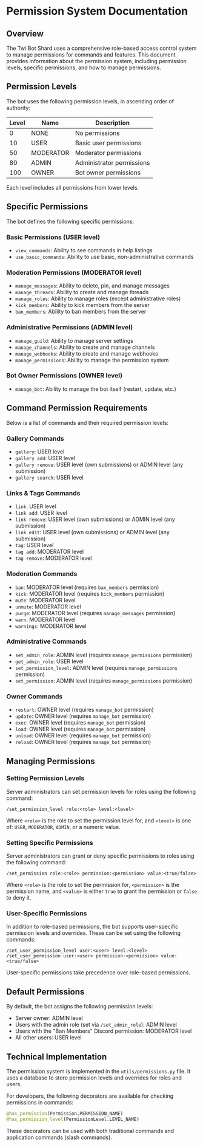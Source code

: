 # Permission System Documentation

## Overview

The Twi Bot Shard uses a comprehensive role-based access control system to manage permissions for commands and features. This document provides information about the permission system, including permission levels, specific permissions, and how to manage permissions.

## Permission Levels

The bot uses the following permission levels, in ascending order of authority:

| Level | Name | Description |
|-------|------|-------------|
| 0 | NONE | No permissions |
| 10 | USER | Basic user permissions |
| 50 | MODERATOR | Moderator permissions |
| 80 | ADMIN | Administrator permissions |
| 100 | OWNER | Bot owner permissions |

Each level includes all permissions from lower levels.

## Specific Permissions

The bot defines the following specific permissions:

### Basic Permissions (USER level)
- `view_commands`: Ability to see commands in help listings
- `use_basic_commands`: Ability to use basic, non-administrative commands

### Moderation Permissions (MODERATOR level)
- `manage_messages`: Ability to delete, pin, and manage messages
- `manage_threads`: Ability to create and manage threads
- `manage_roles`: Ability to manage roles (except administrative roles)
- `kick_members`: Ability to kick members from the server
- `ban_members`: Ability to ban members from the server

### Administrative Permissions (ADMIN level)
- `manage_guild`: Ability to manage server settings
- `manage_channels`: Ability to create and manage channels
- `manage_webhooks`: Ability to create and manage webhooks
- `manage_permissions`: Ability to manage the permission system

### Bot Owner Permissions (OWNER level)
- `manage_bot`: Ability to manage the bot itself (restart, update, etc.)

## Command Permission Requirements

Below is a list of commands and their required permission levels:

### Gallery Commands
- `gallery`: USER level
- `gallery add`: USER level
- `gallery remove`: USER level (own submissions) or ADMIN level (any submission)
- `gallery search`: USER level

### Links & Tags Commands
- `link`: USER level
- `link add`: USER level
- `link remove`: USER level (own submissions) or ADMIN level (any submission)
- `link edit`: USER level (own submissions) or ADMIN level (any submission)
- `tag`: USER level
- `tag add`: MODERATOR level
- `tag remove`: MODERATOR level

### Moderation Commands
- `ban`: MODERATOR level (requires `ban_members` permission)
- `kick`: MODERATOR level (requires `kick_members` permission)
- `mute`: MODERATOR level
- `unmute`: MODERATOR level
- `purge`: MODERATOR level (requires `manage_messages` permission)
- `warn`: MODERATOR level
- `warnings`: MODERATOR level

### Administrative Commands
- `set_admin_role`: ADMIN level (requires `manage_permissions` permission)
- `get_admin_role`: USER level
- `set_permission_level`: ADMIN level (requires `manage_permissions` permission)
- `set_permission`: ADMIN level (requires `manage_permissions` permission)

### Owner Commands
- `restart`: OWNER level (requires `manage_bot` permission)
- `update`: OWNER level (requires `manage_bot` permission)
- `exec`: OWNER level (requires `manage_bot` permission)
- `load`: OWNER level (requires `manage_bot` permission)
- `unload`: OWNER level (requires `manage_bot` permission)
- `reload`: OWNER level (requires `manage_bot` permission)

## Managing Permissions

### Setting Permission Levels

Server administrators can set permission levels for roles using the following command:

```
/set_permission_level role:<role> level:<level>
```

Where `<role>` is the role to set the permission level for, and `<level>` is one of: `USER`, `MODERATOR`, `ADMIN`, or a numeric value.

### Setting Specific Permissions

Server administrators can grant or deny specific permissions to roles using the following command:

```
/set_permission role:<role> permission:<permission> value:<true/false>
```

Where `<role>` is the role to set the permission for, `<permission>` is the permission name, and `<value>` is either `true` to grant the permission or `false` to deny it.

### User-Specific Permissions

In addition to role-based permissions, the bot supports user-specific permission levels and overrides. These can be set using the following commands:

```
/set_user_permission_level user:<user> level:<level>
/set_user_permission user:<user> permission:<permission> value:<true/false>
```

User-specific permissions take precedence over role-based permissions.

## Default Permissions

By default, the bot assigns the following permission levels:

- Server owner: ADMIN level
- Users with the admin role (set via `/set_admin_role`): ADMIN level
- Users with the "Ban Members" Discord permission: MODERATOR level
- All other users: USER level

## Technical Implementation

The permission system is implemented in the `utils/permissions.py` file. It uses a database to store permission levels and overrides for roles and users.

For developers, the following decorators are available for checking permissions in commands:

```python
@has_permission(Permission.PERMISSION_NAME)
@has_permission_level(PermissionLevel.LEVEL_NAME)
```

These decorators can be used with both traditional commands and application commands (slash commands).